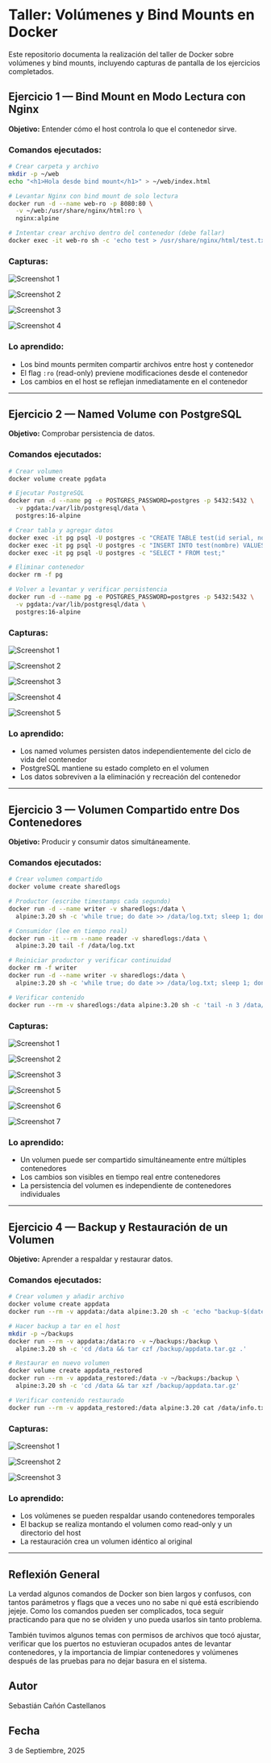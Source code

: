 # Taller: Volúmenes y Bind Mounts en Docker

Este repositorio documenta la realización del taller de Docker sobre volúmenes y bind mounts, incluyendo capturas de pantalla de los ejercicios completados.

## Ejercicio 1 — Bind Mount en Modo Lectura con Nginx

**Objetivo:** Entender cómo el host controla lo que el contenedor sirve.

### Comandos ejecutados:
```bash
# Crear carpeta y archivo
mkdir -p ~/web
echo "<h1>Hola desde bind mount</h1>" > ~/web/index.html

# Levantar Nginx con bind mount de solo lectura
docker run -d --name web-ro -p 8080:80 \
  -v ~/web:/usr/share/nginx/html:ro \
  nginx:alpine

# Intentar crear archivo dentro del contenedor (debe fallar)
docker exec -it web-ro sh -c 'echo test > /usr/share/nginx/html/test.txt'
```

### Capturas:

![Screenshot 1](PUNTO%201/Screenshot%202025-09-03%20at%2011.01.28%E2%80%AFAM.png)

![Screenshot 2](PUNTO%201/Screenshot%202025-09-03%20at%2011.01.33%E2%80%AFAM.png)

![Screenshot 3](PUNTO%201/Screenshot%202025-09-03%20at%2011.01.41%E2%80%AFAM.png)

![Screenshot 4](PUNTO%201/Screenshot%202025-09-03%20at%2011.02.35%E2%80%AFAM.png)

### Lo aprendido:
- Los bind mounts permiten compartir archivos entre host y contenedor
- El flag `:ro` (read-only) previene modificaciones desde el contenedor
- Los cambios en el host se reflejan inmediatamente en el contenedor

---

## Ejercicio 2 — Named Volume con PostgreSQL

**Objetivo:** Comprobar persistencia de datos.

### Comandos ejecutados:
```bash
# Crear volumen
docker volume create pgdata

# Ejecutar PostgreSQL
docker run -d --name pg -e POSTGRES_PASSWORD=postgres -p 5432:5432 \
  -v pgdata:/var/lib/postgresql/data \
  postgres:16-alpine

# Crear tabla y agregar datos
docker exec -it pg psql -U postgres -c "CREATE TABLE test(id serial, nombre text);"
docker exec -it pg psql -U postgres -c "INSERT INTO test(nombre) VALUES ('Ada'),('Linus');"
docker exec -it pg psql -U postgres -c "SELECT * FROM test;"

# Eliminar contenedor
docker rm -f pg

# Volver a levantar y verificar persistencia
docker run -d --name pg -e POSTGRES_PASSWORD=postgres -p 5432:5432 \
  -v pgdata:/var/lib/postgresql/data \
  postgres:16-alpine
```

### Capturas:

![Screenshot 1](PUNTO%202/Screenshot%202025-09-03%20at%2011.08.16%E2%80%AFAM.png)

![Screenshot 2](PUNTO%202/Screenshot%202025-09-03%20at%2011.15.12%E2%80%AFAM.png)

![Screenshot 3](PUNTO%202/Screenshot%202025-09-03%20at%2011.15.20%E2%80%AFAM.png)

![Screenshot 4](PUNTO%202/Screenshot%202025-09-03%20at%2011.17.36%E2%80%AFAM.png)

![Screenshot 5](PUNTO%202/Screenshot%202025-09-03%20at%2011.21.55%E2%80%AFAM.png)

### Lo aprendido:
- Los named volumes persisten datos independientemente del ciclo de vida del contenedor
- PostgreSQL mantiene su estado completo en el volumen
- Los datos sobreviven a la eliminación y recreación del contenedor

---

## Ejercicio 3 — Volumen Compartido entre Dos Contenedores

**Objetivo:** Producir y consumir datos simultáneamente.

### Comandos ejecutados:
```bash
# Crear volumen compartido
docker volume create sharedlogs

# Productor (escribe timestamps cada segundo)
docker run -d --name writer -v sharedlogs:/data \
  alpine:3.20 sh -c 'while true; do date >> /data/log.txt; sleep 1; done'

# Consumidor (lee en tiempo real)
docker run -it --rm --name reader -v sharedlogs:/data \
  alpine:3.20 tail -f /data/log.txt

# Reiniciar productor y verificar continuidad
docker rm -f writer
docker run -d --name writer -v sharedlogs:/data \
  alpine:3.20 sh -c 'while true; do date >> /data/log.txt; sleep 1; done'

# Verificar contenido
docker run --rm -v sharedlogs:/data alpine:3.20 sh -c 'tail -n 3 /data/log.txt'
```

### Capturas:

![Screenshot 1](PUNTO%203/1.png)

![Screenshot 2](PUNTO%203/2.png)

![Screenshot 3](PUNTO%203/3.png)

![Screenshot 5](PUNTO%203/5.png)

![Screenshot 6](PUNTO%203/6.png)

![Screenshot 7](PUNTO%203/7.png)

### Lo aprendido:
- Un volumen puede ser compartido simultáneamente entre múltiples contenedores
- Los cambios son visibles en tiempo real entre contenedores
- La persistencia del volumen es independiente de contenedores individuales

---

## Ejercicio 4 — Backup y Restauración de un Volumen

**Objetivo:** Aprender a respaldar y restaurar datos.

### Comandos ejecutados:
```bash
# Crear volumen y añadir archivo
docker volume create appdata
docker run --rm -v appdata:/data alpine:3.20 sh -c 'echo "backup-$(date +%F)" > /data/info.txt'

# Hacer backup a tar en el host
mkdir -p ~/backups
docker run --rm -v appdata:/data:ro -v ~/backups:/backup \
  alpine:3.20 sh -c 'cd /data && tar czf /backup/appdata.tar.gz .'

# Restaurar en nuevo volumen
docker volume create appdata_restored
docker run --rm -v appdata_restored:/data -v ~/backups:/backup \
  alpine:3.20 sh -c 'cd /data && tar xzf /backup/appdata.tar.gz'

# Verificar contenido restaurado
docker run --rm -v appdata_restored:/data alpine:3.20 cat /data/info.txt
```

### Capturas:

![Screenshot 1](PUNTO%204/8.png)

![Screenshot 2](PUNTO%204/9.png)

![Screenshot 3](PUNTO%204/10.png)

### Lo aprendido:
- Los volúmenes se pueden respaldar usando contenedores temporales
- El backup se realiza montando el volumen como read-only y un directorio del host
- La restauración crea un volumen idéntico al original

---

## Reflexión General

La verdad algunos comandos de Docker son bien largos y confusos, con tantos parámetros y flags que a veces uno no sabe ni qué está escribiendo jejeje. Como los comandos pueden ser complicados, toca seguir practicando para que no se olviden y uno pueda usarlos sin tanto problema.

También tuvimos algunos temas con permisos de archivos que tocó ajustar, verificar que los puertos no estuvieran ocupados antes de levantar contenedores, y la importancia de limpiar contenedores y volúmenes después de las pruebas para no dejar basura en el sistema.

## Autor
Sebastián Cañón Castellanos

## Fecha
3 de Septiembre, 2025
